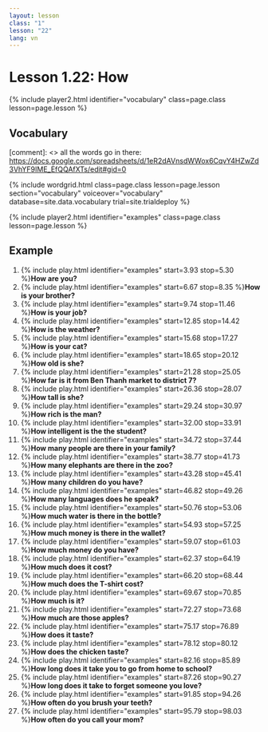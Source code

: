 ```yaml
---
layout: lesson
class: "1"
lesson: "22"
lang: vn
---
```



# Lesson 1.22: How

{% include player2.html identifier="vocabulary" class=page.class lesson=page.lesson %}
## Vocabulary 

[comment]: <>  all the words go in there: https://docs.google.com/spreadsheets/d/1eR2dAVnsdWWox6CqvY4HZwZd3VhYF9IME_EfQQAfXTs/edit#gid=0

{% include wordgrid.html 
		class=page.class 
		lesson=page.lesson 
		section="vocabulary"
		voiceover="vocabulary"
		database=site.data.vocabulary 
		trial=site.trialdeploy %}
		



{% include player2.html identifier="examples" class=page.class lesson=page.lesson %}

## Example
1. {% include play.html identifier="examples" start=3.93 stop=5.30 %}**How are you?**
2. {% include play.html identifier="examples" start=6.67 stop=8.35 %}**How is your brother?**
3. {% include play.html identifier="examples" start=9.74 stop=11.46 %}**How is your job?**
4. {% include play.html identifier="examples" start=12.85 stop=14.42 %}**How is the weather?**
5. {% include play.html identifier="examples" start=15.68 stop=17.27 %}**How is your cat?**
6. {% include play.html identifier="examples" start=18.65 stop=20.12 %}**How old is she?**
7. {% include play.html identifier="examples" start=21.28 stop=25.05 %}**How far is it from Ben Thanh market to district 7?**  
8. {% include play.html identifier="examples" start=26.36 stop=28.07 %}**How tall is she?**  
9. {% include play.html identifier="examples" start=29.24 stop=30.97 %}**How rich is the man?**  
10. {% include play.html identifier="examples" start=32.00 stop=33.91 %}**How intelligent is the the student?**  
11. {% include play.html identifier="examples" start=34.72 stop=37.44 %}**How many people are there in your family?**  
12. {% include play.html identifier="examples" start=38.77 stop=41.73 %}**How many elephants are there in the zoo?**  
13. {% include play.html identifier="examples" start=43.28 stop=45.41 %}**How many children do you have?**  
14. {% include play.html identifier="examples" start=46.82 stop=49.26 %}**How many languages does he speak?**  
15. {% include play.html identifier="examples" start=50.76 stop=53.06 %}**How much water is there in the bottle?**  
16. {% include play.html identifier="examples" start=54.93 stop=57.25 %}**How much money is there in the wallet?**  
17. {% include play.html identifier="examples" start=59.07 stop=61.03 %}**How much money do you have?**  
18. {% include play.html identifier="examples" start=62.37 stop=64.19 %}**How much does it cost?**  
19. {% include play.html identifier="examples" start=66.20 stop=68.44 %}**How much does the T-shirt cost?**  
20. {% include play.html identifier="examples" start=69.67 stop=70.85 %}**How much is it?**    
21. {% include play.html identifier="examples" start=72.27 stop=73.68 %}**How much are those apples?**  
22. {% include play.html identifier="examples" start=75.17 stop=76.89 %}**How does it taste?**  
23. {% include play.html identifier="examples" start=78.12 stop=80.12 %}**How does the chicken taste?**  
24. {% include play.html identifier="examples" start=82.16 stop=85.89 %}**How long does it take you to go from home to school?**    
25. {% include play.html identifier="examples" start=87.26 stop=90.27 %}**How long does it take to forget someone you love?**  
26. {% include play.html identifier="examples" start=91.85 stop=94.26 %}**How often do you brush your teeth?**    
27. {% include play.html identifier="examples" start=95.79 stop=98.03 %}**How often do you call your mom?**  